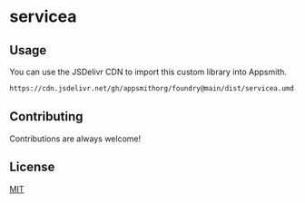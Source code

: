# servicea

## Usage

You can use the JSDelivr CDN to import this custom library into Appsmith.
```sh
https://cdn.jsdelivr.net/gh/appsmithorg/foundry@main/dist/servicea.umd.js
```

## Contributing

Contributions are always welcome!

## License

[MIT](https://choosealicense.com/licenses/mit/)
